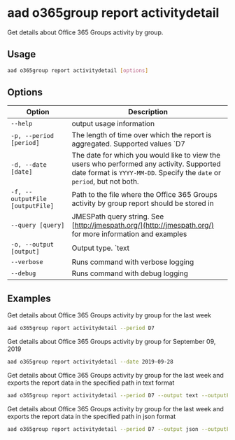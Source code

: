 # aad o365group report activitydetail

Get details about Office 365 Groups activity by group.

## Usage

```sh
aad o365group report activitydetail [options]
```

## Options

Option|Description
------|-----------
`--help`|output usage information
`-p, --period [period]`|The length of time over which the report is aggregated. Supported values `D7|D30|D90|D180`. Specify the `period` or `date`, but not both.
`-d, --date [date]`|The date for which you would like to view the users who performed any activity. Supported date format is `YYYY-MM-DD`. Specify the `date` or `period`, but not both.
`-f, --outputFile [outputFile]`|Path to the file where the Office 365 Groups activity by group report should be stored in
`--query [query]`|JMESPath query string. See [http://jmespath.org/](http://jmespath.org/) for more information and examples
`-o, --output [output]`|Output type. `text|json`. Default `text`
`--verbose`|Runs command with verbose logging
`--debug`|Runs command with debug logging

## Examples

Get details about Office 365 Groups activity by group for the last week

```sh
aad o365group report activitydetail --period D7
```

Get details about Office 365 Groups activity by group for September 09, 2019

```sh
aad o365group report activitydetail --date 2019-09-28
```

Get details about Office 365 Groups activity by group for the last week and exports the report data in the specified path in text format

```sh
aad o365group report activitydetail --period D7 --output text --outputFile "o365groupactivitydetail.txt"
```

Get details about Office 365 Groups activity by group for the last week and exports the report data in the specified path in json format

```sh
aad o365group report activitydetail --period D7 --output json --outputFile "o365groupactivitydetail.json"
```

